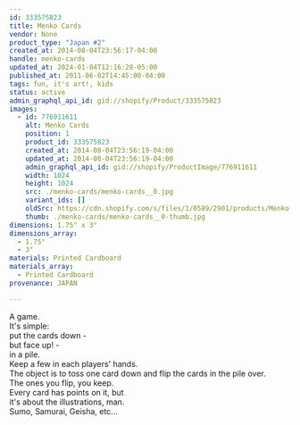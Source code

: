 ```yaml
---
id: 333575823
title: Menko Cards
vendor: None
product_type: "Japan #2"
created_at: 2014-08-04T23:56:17-04:00
handle: menko-cards
updated_at: 2024-01-04T12:16:28-05:00
published_at: 2011-06-02T14:45:00-04:00
tags: fun, it's art!, kids
status: active
admin_graphql_api_id: gid://shopify/Product/333575823
images:
  - id: 776911611
    alt: Menko Cards
    position: 1
    product_id: 333575823
    created_at: 2014-08-04T23:56:19-04:00
    updated_at: 2014-08-04T23:56:19-04:00
    admin_graphql_api_id: gid://shopify/ProductImage/776911611
    width: 1024
    height: 1024
    src: ./menko-cards/menko-cards__0.jpg
    variant_ids: []
    oldSrc: https://cdn.shopify.com/s/files/1/0589/2901/products/Menko-Cards_1.jpeg?v=1407210979
    thumb: ./menko-cards/menko-cards__0-thumb.jpg
dimensions: 1.75" x 3"
dimensions_array:
  - 1.75"
  - 3"
materials: Printed Cardboard
materials_array:
  - Printed Cardboard
provenance: JAPAN

---
```


A game.  
It's simple:  
put the cards down -  
but face up! -  
in a pile.  
Keep a few in each players' hands.  
The object is to toss one card down and flip the cards in the pile over.  
The ones you flip, you keep.  
Every card has points on it, but  
it's about the illustrations, man.  
Sumo, Samurai, Geisha, etc...